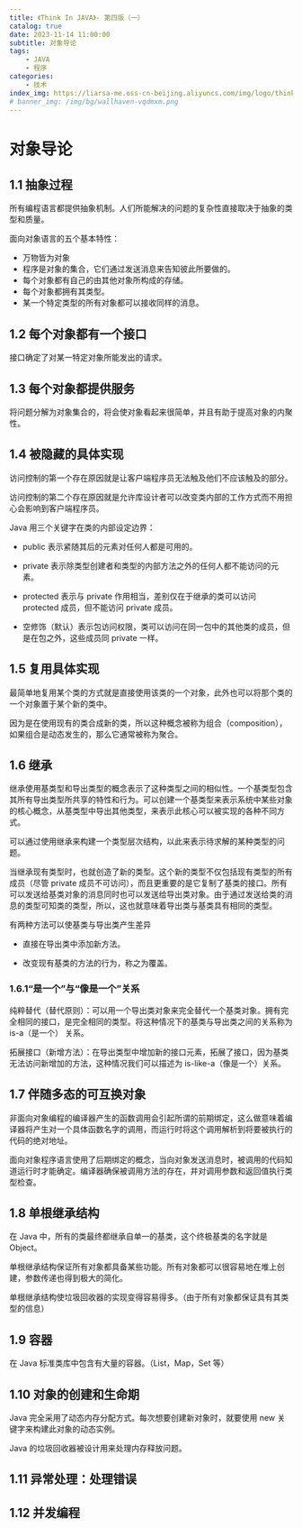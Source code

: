 ```yaml
---
title: 《Think In JAVA》- 第四版（一）
catalog: true
date: 2023-11-14 11:00:00
subtitle: 对象导论
tags:
    - JAVA
    - 程序
categories:
    - 技术
index_img: https://liarsa-me.oss-cn-beijing.aliyuncs.com/img/logo/think_in_java.jpeg
# banner_img: /img/bg/wallhaven-vqdmxm.png
---
```


# 对象导论

## 1.1 抽象过程

所有编程语言都提供抽象机制。人们所能解决的问题的复杂性直接取决于抽象的类型和质量。

面向对象语言的五个基本特性：

 - 万物皆为对象
 - 程序是对象的集合，它们通过发送消息来告知彼此所要做的。
 - 每个对象都有自己的由其他对象所构成的存储。
 - 每个对象都拥有其类型。
 - 某一个特定类型的所有对象都可以接收同样的消息。

 ## 1.2 每个对象都有一个接口

 接口确定了对某一特定对象所能发出的请求。

 ## 1.3 每个对象都提供服务

 将问题分解为对象集合的，将会使对象看起来很简单，并且有助于提高对象的内聚性。

 ## 1.4 被隐藏的具体实现

 访问控制的第一个存在原因就是让客户端程序员无法触及他们不应该触及的部分。

 访问控制的第二个存在原因就是允许库设计者可以改变类内部的工作方式而不用担心会影响到客户端程序员。

 Java 用三个关键字在类的内部设定边界：

 - public 表示紧随其后的元素对任何人都是可用的。

 - private 表示除类型创建者和类型的内部方法之外的任何人都不能访问的元素。

 - protected 表示与 private 作用相当，差别仅在于继承的类可以访问 protected 成员，但不能访问 private 成员。

 - 空修饰（默认）表示包访问权限，类可以访问在同一包中的其他类的成员，但是在包之外，这些成员同 private 一样。

 ## 1.5 复用具体实现

 最简单地复用某个类的方式就是直接使用该类的一个对象，此外也可以将那个类的一个对象置于某个新的类中。

 因为是在使用现有的类合成新的类，所以这种概念被称为组合（composition），如果组合是动态发生的，那么它通常被称为聚合。

## 1.6 继承

继承使用基类型和导出类型的概念表示了这种类型之间的相似性。一个基类型包含其所有导出类型所共享的特性和行为。可以创建一个基类型来表示系统中某些对象的核心概念，从基类型中导出其他类型，来表示此核心可以被实现的各种不同方式。

可以通过使用继承来构建一个类型层次结构，以此来表示待求解的某种类型的问题。

当继承现有类型时，也就创造了新的类型。这个新的类型不仅包括现有类型的所有成员（尽管 private 成员不可访问），而且更重要的是它复制了基类的接口。所有可以发送给基类对象的消息同时也可以发送给导出类对象。由于通过发送给类的消息的类型可知类的类型，所以，这也就意味着导出类与基类具有相同的类型。

有两种方法可以使基类与导出类产生差异

- 直接在导出类中添加新方法。

- 改变现有基类的方法的行为，称之为覆盖。

### 1.6.1“是一个”与“像是一个”关系

纯粹替代（替代原则）：可以用一个导出类对象来完全替代一个基类对象。拥有完全相同的接口，是完全相同的类型。将这种情况下的基类与导出类之间的关系称为 is-a（是一个） 关系。

拓展接口（新增方法）：在导出类型中增加新的接口元素，拓展了接口，因为基类无法访问新增加的方法，这种情况我们可以描述为 is-like-a（像是一个）关系。

## 1.7 伴随多态的可互换对象

非面向对象编程的编译器产生的函数调用会引起所谓的前期绑定，这么做意味着编译器将产生对一个具体函数名字的调用，而运行时将这个调用解析到将要被执行的代码的绝对地址。

面向对象程序语言使用了后期绑定的概念，当向对象发送消息时，被调用的代码知道运行时才能确定。编译器确保被调用方法的存在，并对调用参数和返回值执行类型检查。

## 1.8 单根继承结构

在 Java 中，所有的类最终都继承自单一的基类，这个终极基类的名字就是 Object。

单根继承结构保证所有对象都具备某些功能。所有对象都可以很容易地在堆上创建，参数传递也得到极大的简化。

单根继承结构使垃圾回收器的实现变得容易得多。（由于所有对象都保证具有其类型的信息）

## 1.9 容器

在 Java 标准类库中包含有大量的容器。（List，Map，Set 等）

## 1.10 对象的创建和生命期

Java 完全采用了动态内存分配方式。每次想要创建新对象时，就要使用 new 关键字来构建此对象的动态实例。

Java 的垃圾回收器被设计用来处理内存释放问题。

## 1.11 异常处理：处理错误

## 1.12 并发编程